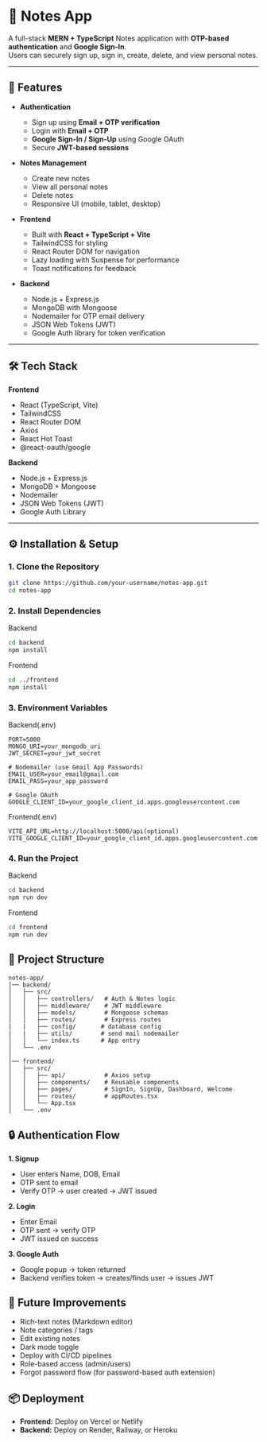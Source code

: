 # 📝 Notes App  

A full-stack **MERN + TypeScript** Notes application with **OTP-based authentication** and **Google Sign-In**.  
Users can securely sign up, sign in, create, delete, and view personal notes.  

---

## 🚀 Features  

- **Authentication**  
  - Sign up using **Email + OTP verification**  
  - Login with **Email + OTP**  
  - **Google Sign-In / Sign-Up** using Google OAuth  
  - Secure **JWT-based sessions**  

- **Notes Management**  
  - Create new notes  
  - View all personal notes  
  - Delete notes  
  - Responsive UI (mobile, tablet, desktop)  

- **Frontend**  
  - Built with **React + TypeScript + Vite**  
  - TailwindCSS for styling  
  - React Router DOM for navigation  
  - Lazy loading with Suspense for performance  
  - Toast notifications for feedback  

- **Backend**  
  - Node.js + Express.js  
  - MongoDB with Mongoose  
  - Nodemailer for OTP email delivery  
  - JSON Web Tokens (JWT)  
  - Google Auth library for token verification  

---

## 🛠️ Tech Stack  

**Frontend**  
- React (TypeScript, Vite)  
- TailwindCSS  
- React Router DOM  
- Axios  
- React Hot Toast  
- @react-oauth/google  

**Backend**  
- Node.js + Express.js  
- MongoDB + Mongoose  
- Nodemailer  
- JSON Web Tokens (JWT)  
- Google Auth Library  

---

## ⚙️ Installation & Setup  

### 1. Clone the Repository  
```bash
git clone https://github.com/your-username/notes-app.git
cd notes-app
```
### 2. Install Dependencies
Backend
```bash
cd backend
npm install
```
Frontend
```bash
cd ../frontend
npm install
```
### 3. Environment Variables

Backend(.env)
```
PORT=5000
MONGO_URI=your_mongodb_uri
JWT_SECRET=your_jwt_secret

# Nodemailer (use Gmail App Passwords)
EMAIL_USER=your_email@gmail.com
EMAIL_PASS=your_app_password

# Google OAuth
GOOGLE_CLIENT_ID=your_google_client_id.apps.googleusercontent.com
```
Frontend(.env)
```
VITE_API_URL=http://localhost:5000/api(optional)
VITE_GOOGLE_CLIENT_ID=your_google_client_id.apps.googleusercontent.com
```

### 4. Run the Project
Backend
```bash
cd backend
npm run dev
```
Frontend
```bash
cd frontend
npm run dev
```


## 📂 Project Structure

```
notes-app/
│── backend/
│   ├── src/
│   │   ├── controllers/   # Auth & Notes logic
│   │   ├── middleware/    # JWT middleware
│   │   ├── models/        # Mongoose schemas
│   │   ├── routes/        # Express routes
|   |   ├── config/       # database config
|   |   ├── utils/        # send mail nodemailer
│   │   └── index.ts      # App entry
│   └── .env
│
│── frontend/
│   ├── src/
│   │   ├── api/           # Axios setup
│   │   ├── components/    # Reusable components
│   │   ├── pages/         # SignIn, SignUp, Dashboard, Welcome
│   │   ├── routes/        # appRoutes.tsx
│   │   └── App.tsx
│   └── .env

```

## 🔒 Authentication Flow

**1. Signup**

- User enters Name, DOB, Email
- OTP sent to email
- Verify OTP → user created → JWT issued

**2. Login**

- Enter Email
- OTP sent → verify OTP
- JWT issued on success

**3. Google Auth**

- Google popup → token returned
- Backend verifies token → creates/finds user → issues JWT

## 🌟 Future Improvements

- Rich-text notes (Markdown editor)
- Note categories / tags
- Edit existing notes
- Dark mode toggle
- Deploy with CI/CD pipelines
- Role-based access (admin/users)
- Forgot password flow (for password-based auth extension)

## 📦 Deployment

- **Frontend:** Deploy on Vercel or Netlify
- **Backend:** Deploy on Render, Railway, or Heroku


